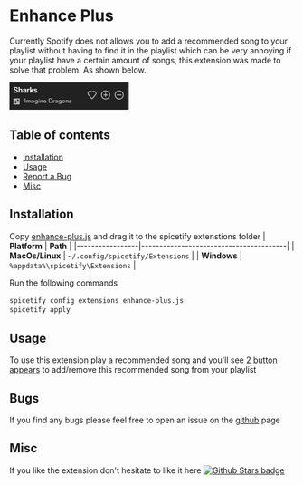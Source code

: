 # Enhance Plus
Currently Spotify does not allows you to add a recommended song to your playlist without having to find it in the playlist which can be very annoying if your playlist have a certain amount of songs, this extension was made to solve that problem. As shown below.

![img](./preview.png)

## Table of contents
  - [Installation](#installation)
  - [Usage](#usage)
  - [Report a Bug](#bugs)
  - [Misc](#misc)

## Installation
Copy [enhance-plus.js](https://github.com/Aztup/EnhancePlus/blob/master/dist/enhance-plus.js) and drag it to the spicetify extenstions folder
| **Platform**    | **Path**                               |
|-----------------|----------------------------------------|
| **MacOs/Linux** | `~/.config/spicetify/Extensions`       |
| **Windows**     | `%appdata%\spicetify\Extensions` |

Run the following commands
```sh
spicetify config extensions enhance-plus.js
spicetify apply
```

## Usage
To use this extension play a recommended song and you'll see [2 button appears](https://github.com/Aztup/EnhancePlus/blob/master/preview.png) to add/remove this recommended song from your playlist

## Bugs
If you find any bugs please feel free to open an issue on the [github](https://github.com/Aztup/EnhancePlus/issues/new) page

## Misc
If you like the extension don't hesitate to like it here
[![Github Stars badge](https://img.shields.io/github/stars/Aztup/EnhancePlus?logo=github&style=social)](https://github.com/Aztup/EnhancePlus/)
